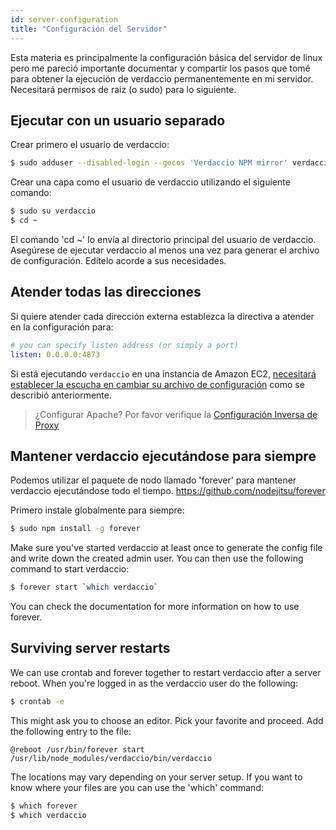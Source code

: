 ```yaml
---
id: server-configuration
title: "Configuración del Servidor"
---
```

Esta materia es principalmente la configuración básica del servidor de linux pero me pareció importante documentar y compartir los pasos que tomé para obtener la ejecución de verdaccio permanentemente en mi servidor. Necesitará permisos de raíz (o sudo) para lo siguiente.

## Ejecutar con un usuario separado

Crear primero el usuario de verdaccio:

```bash
$ sudo adduser --disabled-login --gecos 'Verdaccio NPM mirror' verdaccio
```

Crear una capa como el usuario de verdaccio utilizando el siguiente comando:

```bash
$ sudo su verdaccio
$ cd ~
```

El comando 'cd ~' lo envía al directorio principal del usuario de verdaccio. Asegúrese de ejecutar verdaccio al menos una vez para generar el archivo de configuración. Edítelo acorde a sus necesidades.

## Atender todas las direcciones

Si quiere atender cada dirección externa establezca la directiva a atender en la configuración para:

```yaml
# you can specify listen address (or simply a port)
listen: 0.0.0.0:4873
```

Si está ejecutando `verdaccio` en una instancia de Amazon EC2, [necesitará establecer la escucha en cambiar su archivo de configuración](https://github.com/verdaccio/verdaccio/issues/314#issuecomment-327852203) como se describió anteriormente.

> ¿Configurar Apache? Por favor verifique la [Configuración Inversa de Proxy](reverse-proxy.md)

## Mantener verdaccio ejecutándose para siempre

Podemos utilizar el paquete de nodo llamado 'forever' para mantener verdaccio ejecutándose todo el tiempo. https://github.com/nodejitsu/forever

Primero instale globalmente para siempre:

```bash
$ sudo npm install -g forever
```

Make sure you've started verdaccio at least once to generate the config file and write down the created admin user. You can then use the following command to start verdaccio:

```bash
$ forever start `which verdaccio`
```

You can check the documentation for more information on how to use forever.

## Surviving server restarts

We can use crontab and forever together to restart verdaccio after a server reboot. When you're logged in as the verdaccio user do the following:

```bash
$ crontab -e
```

This might ask you to choose an editor. Pick your favorite and proceed. Add the following entry to the file:

    @reboot /usr/bin/forever start /usr/lib/node_modules/verdaccio/bin/verdaccio
    

The locations may vary depending on your server setup. If you want to know where your files are you can use the 'which' command:

```bash
$ which forever
$ which verdaccio
```